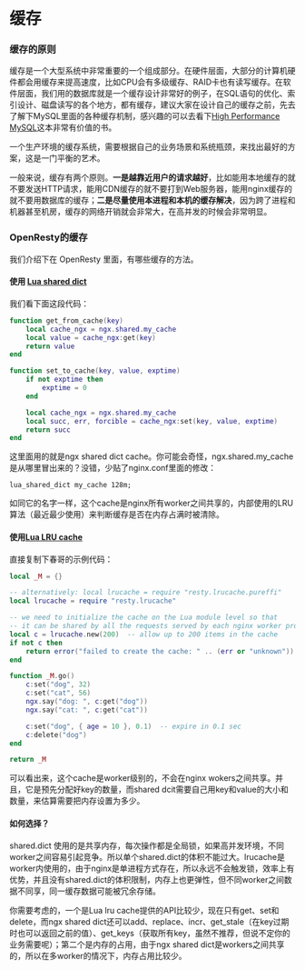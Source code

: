 # 缓存

### 缓存的原则

缓存是一个大型系统中非常重要的一个组成部分。在硬件层面，大部分的计算机硬件都会用缓存来提高速度，比如CPU会有多级缓存、RAID卡也有读写缓存。在软件层面，我们用的数据库就是一个缓存设计非常好的例子，在SQL语句的优化、索引设计、磁盘读写的各个地方，都有缓存，建议大家在设计自己的缓存之前，先去了解下MySQL里面的各种缓存机制，感兴趣的可以去看下[High Performance MySQL](http://www.highperfmysql.com/)这本非常有价值的书。

一个生产环境的缓存系统，需要根据自己的业务场景和系统瓶颈，来找出最好的方案，这是一门平衡的艺术。

一般来说，缓存有两个原则。**一是越靠近用户的请求越好**，比如能用本地缓存的就不要发送HTTP请求，能用CDN缓存的就不要打到Web服务器，能用nginx缓存的就不要用数据库的缓存；**二是尽量使用本进程和本机的缓存解决**，因为跨了进程和机器甚至机房，缓存的网络开销就会非常大，在高并发的时候会非常明显。

### OpenResty的缓存

我们介绍下在 OpenResty 里面，有哪些缓存的方法。

#### 使用 [Lua shared dict](https://github.com/openresty/lua-nginx-module#ngxshareddict)

我们看下面这段代码：

```lua
function get_from_cache(key)
    local cache_ngx = ngx.shared.my_cache
    local value = cache_ngx:get(key)
    return value
end

function set_to_cache(key, value, exptime)
    if not exptime then
        exptime = 0
    end

    local cache_ngx = ngx.shared.my_cache
    local succ, err, forcible = cache_ngx:set(key, value, exptime)
    return succ
end
```

这里面用的就是ngx shared dict cache。你可能会奇怪，ngx.shared.my_cache是从哪里冒出来的？没错，少贴了nginx.conf里面的修改：

```
lua_shared_dict my_cache 128m;
```


如同它的名字一样，这个cache是nginx所有worker之间共享的，内部使用的LRU算法（最近最少使用）来判断缓存是否在内存占满时被清除。

#### 使用[Lua LRU cache](https://github.com/openresty/lua-resty-lrucache)

直接复制下春哥的示例代码：

```lua
local _M = {}

-- alternatively: local lrucache = require "resty.lrucache.pureffi"
local lrucache = require "resty.lrucache"

-- we need to initialize the cache on the Lua module level so that
-- it can be shared by all the requests served by each nginx worker process:
local c = lrucache.new(200)  -- allow up to 200 items in the cache
if not c then
    return error("failed to create the cache: " .. (err or "unknown"))
end

function _M.go()
    c:set("dog", 32)
    c:set("cat", 56)
    ngx.say("dog: ", c:get("dog"))
    ngx.say("cat: ", c:get("cat"))

    c:set("dog", { age = 10 }, 0.1)  -- expire in 0.1 sec
    c:delete("dog")
end

return _M
```

可以看出来，这个cache是worker级别的，不会在nginx wokers之间共享。并且，它是预先分配好key的数量，而shared dcit需要自己用key和value的大小和数量，来估算需要把内存设置为多少。

#### 如何选择？

shared.dict 使用的是共享内存，每次操作都是全局锁，如果高并发环境，不同worker之间容易引起竞争。所以单个shared.dict的体积不能过大。lrucache是worker内使用的，由于nginx是单进程方式存在，所以永远不会触发锁，效率上有优势，并且没有shared.dict的体积限制，内存上也更弹性，但不同worker之间数据不同享，同一缓存数据可能被冗余存储。

你需要考虑的，一个是Lua lru cache提供的API比较少，现在只有get、set和delete，而ngx shared dict还可以add、replace、incr、get_stale（在key过期时也可以返回之前的值）、get_keys（获取所有key，虽然不推荐，但说不定你的业务需要呢）；第二个是内存的占用，由于ngx shared dict是workers之间共享的，所以在多worker的情况下，内存占用比较少。
